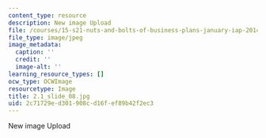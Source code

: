 ```yaml
---
content_type: resource
description: New image Upload
file: /courses/15-s21-nuts-and-bolts-of-business-plans-january-iap-2014/2c71729ed301908cd16fef89b42f2ec3_2.1_slide_08.jpg
file_type: image/jpeg
image_metadata:
  caption: ''
  credit: ''
  image-alt: ''
learning_resource_types: []
ocw_type: OCWImage
resourcetype: Image
title: 2.1_slide_08.jpg
uid: 2c71729e-d301-908c-d16f-ef89b42f2ec3
---
```

New image Upload